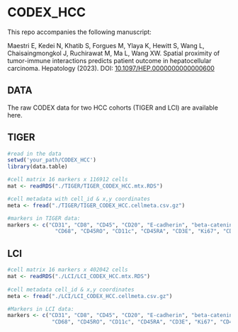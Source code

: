 # CODEX_HCC
This repo accompanies the following manuscript:  

Maestri E, Kedei N, Khatib S, Forgues M, Ylaya K, Hewitt S, Wang L, Chaisaingmongkol J, Ruchirawat M, Ma L, Wang XW. Spatial proximity of tumor-immune interactions predicts patient outcome in hepatocellular carcinoma. Hepatology (2023). DOI: [10.1097/HEP.0000000000000600](https://doi.org/10.1097/hep.0000000000000600)

## DATA
The raw CODEX data for two HCC cohorts (TIGER and LCI) are available here.

## TIGER
```r
#read in the data
setwd('your_path/CODEX_HCC')
library(data.table)

#cell matrix 16 markers x 116912 cells
mat <- readRDS("./TIGER/TIGER_CODEX_HCC.mtx.RDS")

#cell metadata with cell_id & x,y coordinates
meta <- fread("./TIGER/TIGER_CODEX_HCC.cellmeta.csv.gz")

#markers in TIGER data:
markers <- c("CD31", "CD8", "CD45", "CD20", "E-cadherin", "beta-catenin", "CD4", "CD163", "HNFalpha",
               "CD68", "CD45RO", "CD11c", "CD45RA", "CD3E", "Ki67", "CD44")
```

## LCI
```r
#cell matrix 16 markers x 402042 cells
mat <- readRDS("./LCI/LCI_CODEX_HCC.mtx.RDS")
 
#cell metadata cell_id & x,y coordinates
meta <- fread("./LCI/LCI_CODEX_HCC.cellmeta.csv.gz")

#Markers in LCI data:
markers <- c("CD31", "CD8", "CD45", "CD20", "E-cadherin", "beta-catenin", "CD4", "CD163", "HNFalpha",
              "CD68", "CD45RO", "CD11c", "CD45RA", "CD3E", "Ki67", "CD44")
```
